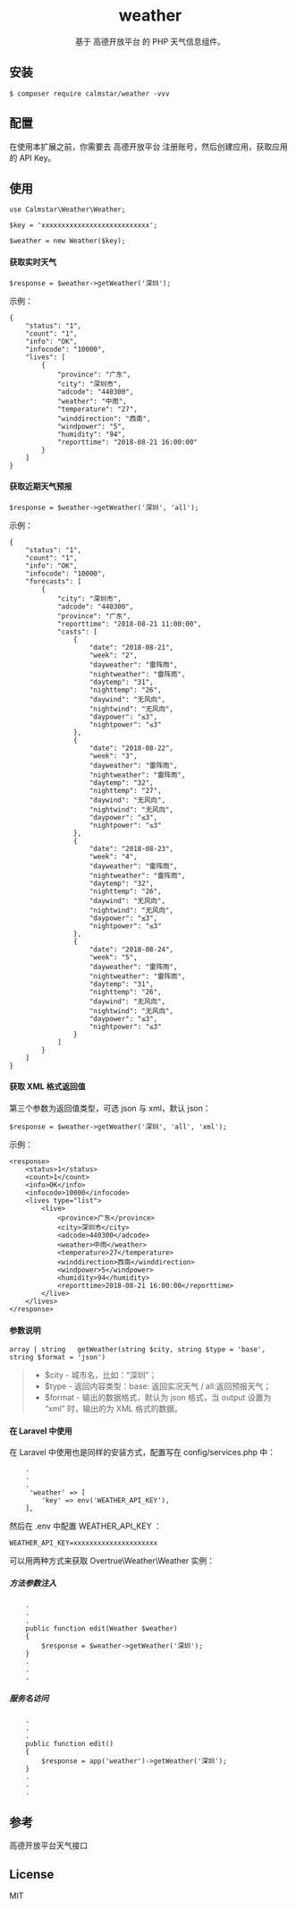 <h1 align="center"> weather </h1>

<p align="center"> 基于 高德开放平台 的 PHP 天气信息组件。</p>


## 安装

```shell
$ composer require calmstar/weather -vvv
```
## 配置
在使用本扩展之前，你需要去 高德开放平台 注册账号，然后创建应用，获取应用的 API Key。

## 使用
````
use Calmstar\Weather\Weather;

$key = 'xxxxxxxxxxxxxxxxxxxxxxxxxxx';

$weather = new Weather($key);
````

#### 获取实时天气
````
$response = $weather->getWeather('深圳');
````
示例：
````
{
    "status": "1",
    "count": "1",
    "info": "OK",
    "infocode": "10000",
    "lives": [
        {
            "province": "广东",
            "city": "深圳市",
            "adcode": "440300",
            "weather": "中雨",
            "temperature": "27",
            "winddirection": "西南",
            "windpower": "5",
            "humidity": "94",
            "reporttime": "2018-08-21 16:00:00"
        }
    ]
}
````

#### 获取近期天气预报
````
$response = $weather->getWeather('深圳', 'all');
````
示例：
````
{
    "status": "1", 
    "count": "1", 
    "info": "OK", 
    "infocode": "10000", 
    "forecasts": [
        {
            "city": "深圳市", 
            "adcode": "440300", 
            "province": "广东", 
            "reporttime": "2018-08-21 11:00:00", 
            "casts": [
                {
                    "date": "2018-08-21", 
                    "week": "2", 
                    "dayweather": "雷阵雨", 
                    "nightweather": "雷阵雨", 
                    "daytemp": "31", 
                    "nighttemp": "26", 
                    "daywind": "无风向", 
                    "nightwind": "无风向", 
                    "daypower": "≤3", 
                    "nightpower": "≤3"
                }, 
                {
                    "date": "2018-08-22", 
                    "week": "3", 
                    "dayweather": "雷阵雨", 
                    "nightweather": "雷阵雨", 
                    "daytemp": "32", 
                    "nighttemp": "27", 
                    "daywind": "无风向", 
                    "nightwind": "无风向", 
                    "daypower": "≤3", 
                    "nightpower": "≤3"
                }, 
                {
                    "date": "2018-08-23", 
                    "week": "4", 
                    "dayweather": "雷阵雨", 
                    "nightweather": "雷阵雨", 
                    "daytemp": "32", 
                    "nighttemp": "26", 
                    "daywind": "无风向", 
                    "nightwind": "无风向", 
                    "daypower": "≤3", 
                    "nightpower": "≤3"
                }, 
                {
                    "date": "2018-08-24", 
                    "week": "5", 
                    "dayweather": "雷阵雨", 
                    "nightweather": "雷阵雨", 
                    "daytemp": "31", 
                    "nighttemp": "26", 
                    "daywind": "无风向", 
                    "nightwind": "无风向", 
                    "daypower": "≤3", 
                    "nightpower": "≤3"
                }
            ]
        }
    ]
}
````

#### 获取 XML 格式返回值
第三个参数为返回值类型，可选 json 与 xml，默认 json：
````
$response = $weather->getWeather('深圳', 'all', 'xml');
````
示例：
````
<response>
    <status>1</status>
    <count>1</count>
    <info>OK</info>
    <infocode>10000</infocode>
    <lives type="list">
        <live>
            <province>广东</province>
            <city>深圳市</city>
            <adcode>440300</adcode>
            <weather>中雨</weather>
            <temperature>27</temperature>
            <winddirection>西南</winddirection>
            <windpower>5</windpower>
            <humidity>94</humidity>
            <reporttime>2018-08-21 16:00:00</reporttime>
        </live>
    </lives>
</response>
````
#### 参数说明
````
array | string   getWeather(string $city, string $type = 'base', string $format = 'json')
````
> * $city - 城市名，比如：“深圳”；
> * $type - 返回内容类型：base: 返回实况天气 / all:返回预报天气；
> * $format - 输出的数据格式，默认为 json 格式，当 output 设置为 “xml” 时，输出的为 XML 格式的数据。

####  在 Laravel 中使用
在 Laravel 中使用也是同样的安装方式，配置写在 config/services.php 中：
````
    .
    .
    .
     'weather' => [
        'key' => env('WEATHER_API_KEY'),
    ],
````
然后在 .env 中配置 WEATHER_API_KEY ：
````
WEATHER_API_KEY=xxxxxxxxxxxxxxxxxxxxx
````
可以用两种方式来获取 Overtrue\Weather\Weather 实例：
##### 方法参数注入
````
    .
    .
    .
    public function edit(Weather $weather) 
    {
        $response = $weather->getWeather('深圳');
    }
    .
    .
    .
````
##### 服务名访问
````
    .
    .
    .
    public function edit() 
    {
        $response = app('weather')->getWeather('深圳');
    }
    .
    .
    .
````

## 参考
高德开放平台天气接口

## License
MIT


